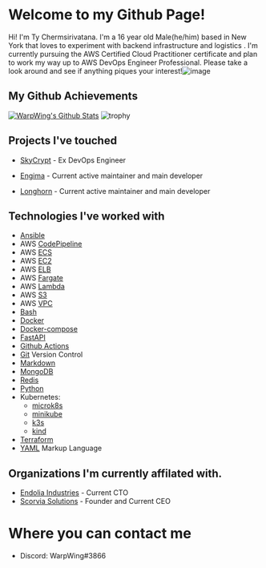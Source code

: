 # Welcome to my Github Page!

Hi! I'm Ty Chermsirivatana. I'm a 16 year old Male(he/him) based in New York that loves to experiment with backend infrastructure and logistics . I'm currently pursuing the AWS Certified Cloud Practitioner certificate and plan to work my way up to AWS DevOps Engineer Professional. Please take a look around and see if anything piques your interest!![image](https://cdn.discordapp.com/attachments/734545389340065837/782013699149266974/warden.png)

## My Github Achievements 
[![WarpWing's Github Stats](https://github-readme-stats.vercel.app/api?username=WarpWing&show_icons=true&theme=onedark)](https://github.com/WarpWing)
![trophy](https://github-profile-trophy.vercel.app/?username=WarpWing&theme=onedark)

## Projects I've touched

- [SkyCrypt](https://github.com/SkyCryptWebsite/SkyCrypt)  - Ex DevOps Engineer 

- [Engima](https://github.com/WarpWing/MultipassSimplified) - Current active maintainer and main developer

- [Longhorn](https://github.com/WarpWing/Longhorn) - Current active maintainer and main developer


## Technologies I've worked with 
- [Ansible](https://www.ansible.com/) 
- AWS [CodePipeline](https://aws.amazon.com/codepipeline/)
- AWS [ECS](https://aws.amazon.com/ecs/)
- AWS [EC2](https://aws.amazon.com/ec2/)
- AWS [ELB](https://aws.amazon.com/elasticloadbalancing/?nc2=h_ql_prod_nt_elb)
- AWS [Fargate](https://aws.amazon.com/fargate/)
- AWS [Lambda](https://aws.amazon.com/lambda/)
- AWS [S3](https://aws.amazon.com/s3/)
- AWS [VPC](https://aws.amazon.com/vpc/)
- [Bash](https://www.gnu.org/software/bash/)
- [Docker](https://www.docker.com/)
- [Docker-compose](https://docs.docker.com/compose/) 
- [FastAPI](https://fastapi.tiangolo.com/)
- [Github Actions](https://github.com/features/actions) 
- [Git](https://git-scm.com/) Version Control
- [Markdown](https://daringfireball.net/projects/markdown/)
- [MongoDB](https://www.mongodb.com/)
- [Redis](https://redis.io/)
- [Python](https://www.python.org/) 
- Kubernetes: 
  - [microk8s](https://microk8s.io/)
  - [minikube](https://minikube.sigs.k8s.io/)
  - [k3s](https://k3s.io/) 
  - [kind](https://kind.sigs.k8s.io/)
- [Terraform](https://www.terraform.io/)
- [YAML](https://yaml.org/) Markup Language

## Organizations I'm currently affilated with.
- [Endolia Industries](https://github.com/Endolia-Industries) - Current CTO 
- [Scorvia Solutions](https://github.com/Scorvia-Solutions) - Founder and Current CEO

# Where you can contact me 
- Discord: WarpWing#3866

